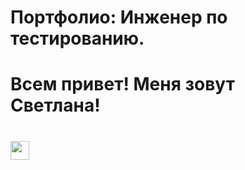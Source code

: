 # Портфолио: Инженер по тестированию.
  # Всем привет! Меня зовут Светлана! 
  <h1>
    <img src="https://media.giphy.com/media/v1.Y2lkPTc5MGI3NjExYXljNzdxamJkc211NWVkZ2czNmU5eXUyYmdkMnRrZzJicmEydzNkbCZlcD12MV9pbnRlcm5hbF9naWZfYnlfaWQmY3Q9cw/hvRJCLFzcasrR4ia7z/giphy.gif"width="30px"/> 
  </h1>
